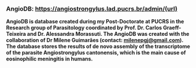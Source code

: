 ### AngioDB: https://angiostrongylus.lad.pucrs.br/admin/(url) 

**AngioDB is database created during my Post-Doctorate at PUCRS in the Research group of Parasitology coordinated by Prof. Dr. Carlos Graeff-Teixeira and Dr. Alessandra Morassuti. The AngioDB was created with the collaboration of Dr Milene Guimarães (contact: milenepgj@gmail.com). The database stores the results of de novo assembly of the transcriptome of the parasite Angiostrongylus cantonensis, which is the main cause of eosinophilic meningitis in humans.**
